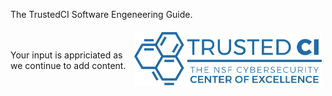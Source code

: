 <!--
.. title: Engineering Software for Science
.. slug: index
.. tags: 
.. category: 
.. link: /index.html
.. pretty_url: False
.. description: 
.. type: text
-->

The TrustedCI Software Engeneering Guide.

<img src="/TrustedCI_logo_blue_web.svg" width=300px alt="Trusted CI logo" style="float: right; margin: 0.4em;" />
<br>
<br>
Your input is appriciated as we continue to add content.
<br>
<br>
<br>
<br>
